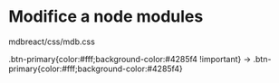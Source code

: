 # Modifice a node modules

mdbreact/css/mdb.css

.btn-primary{color:#fff;background-color:#4285f4 !important} -> .btn-primary{color:#fff;background-color:#4285f4}
